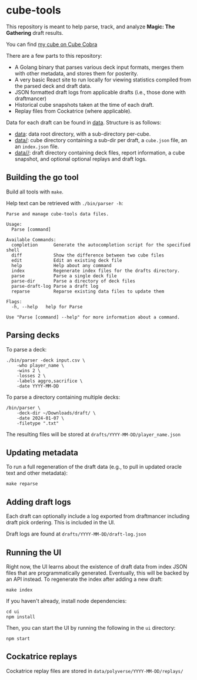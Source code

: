 # cube-tools

This repository is meant to help parse, track, and analyze **Magic: The Gathering** draft results.

You can find [my cube on Cube Cobra](https://cubecobra.com/cube/overview/polyversal)

There are a few parts to this repository:

- A Golang binary that parses various deck input formats, merges them with other metadata, and stores them for posterity.
- A very basic React site to run locally for viewing statistics compiled from the parsed deck and draft data.
- JSON formatted draft logs from applicable drafts (i.e., those done with draftmancer)
- Historical cube snapshots taken at the time of each draft.
- Replay files from Cockatrice (where applicable).

Data for each draft can be found in [data](data). Structure is as follows:

- [data](data): data root directory, with a sub-directory per-cube.
- [data/<cube>](data/polyverse): cube directory containing a sub-dir per draft, a `cube.json` file, an an `index.json` file.
- [data/<cube>/<draft>](data/polyverse/2024-11-09): draft directory containing deck files, report information, a cube snapshot, and optional optional replays and draft logs.

## Building the go tool

Build all tools with `make`.

Help text can be retrieved with `./bin/parser -h`:

```
Parse and manage cube-tools data files.

Usage:
  Parse [command]

Available Commands:
  completion      Generate the autocompletion script for the specified shell
  diff            Show the difference between two cube files
  edit            Edit an existing deck file
  help            Help about any command
  index           Regenerate index files for the drafts directory.
  parse           Parse a single deck file
  parse-dir       Parse a directory of deck files
  parse-draft-log Parse a draft log
  reparse         Reparse existing data files to update them

Flags:
  -h, --help   help for Parse

Use "Parse [command] --help" for more information about a command.
```

## Parsing decks

To parse a deck:

```
./bin/parser -deck input.csv \
    -who player_name \
    -wins 2 \
    -losses 2 \
    -labels aggro,sacrifice \
    -date YYYY-MM-DD
```

To parse a directory containing multiple decks:

```
/bin/parser \
    -deck-dir ~/Downloads/draft/ \
    -date 2024-01-07 \
    -filetype ".txt"
```

The resulting files will be stored at `drafts/YYYY-MM-DD/player_name.json`

## Updating metadata

To run a full regeneration of the draft data (e.g., to pull in updated oracle text and other metadata):

```
make reparse
```

## Adding draft logs

Each draft can optionally include a log exported from draftmancer including draft pick ordering. This is included in the UI.

Draft logs are found at `drafts/YYYY-MM-DD/draft-log.json`

## Running the UI

Right now, the UI learns about the existence of draft data from index JSON files that are programmatically
generated. Eventually, this will be backed by an API instead. To regenerate the index after adding a new draft:

```
make index
```

If you haven't already, install node dependencies:

```
cd ui
npm install
```

Then, you can start the UI by running the following in the `ui` directory:

```
npm start
```

## Cockatrice replays

Cockatrice replay files are stored in `data/polyverse/YYYY-MM-DD/replays/`
